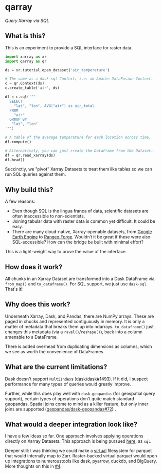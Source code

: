 # qarray

_Query Xarray via SQL_

## What is this?

This is an experiment to provide a SQL interface for raster data.

```python
import xarray as xr
import qarray as qr

ds = xr.tutorial.open_dataset('air_temperature')

# The same as a dask-sql Context; i.e. an Apache DataFusion Context.
c = qr.Context(ds)
c.create_table('air', ds)

df = c.sql('''
  SELECT
    "lat", "lon", AVG("air") as air_total
  FROM 
    "air" 
  GROUP BY
   "lat", "lon"
''')

# A table of the average temperature for each location across time.
df.compute()

# Alternatively, you can just create the DataFrame from the Dataset:
df = qr.read_xarray(ds)
df.head()
```

Succinctly, we "pivot" Xarray Datasets to treat them like
tables so we can run SQL queries against them.

## Why build this?

A few reasons:

* Even though SQL is the lingua franca of data, scientific datasets are often
  inaccessible to non-scientists.
* Joining tabular data with raster data is common yet difficult. It
  could be easy.
* There are many cloud-native, Xarray-openable datasets, 
  from [Google Earth Engine](https://github.com/google/Xee)
  to [Pangeo Forge](https://pangeo-forge.org/). Wouldn’t it be great if these
  were also SQL-accessible? How can the bridge be built with minimal effort? 

This is a light-weight way to prove the value of the interface.

## How does it work?

All chunks in an Xarray Dataset are transformed into a Dask DataFrame via
`from_map()` and `to_dataframe()`. For SQL support, we just use `dask-sql`.
That's it!

## Why does this work?

Underneath Xarray, Dask, and Pandas, there are NumPy arrays. These are
paged in chucks and represented contiguously in memory. It is only a 
matter of metadata that breaks them up into ndarrays. `to_dataframe()`
just changes this metadata (via a `ravel()`/`reshape()`), back into a
column amenable to a DataFrame. 

There is added overhead from duplicating dimensions as columns, which
we see as worth the convenience of DataFrames. 

## What are the current limitations?

Dask doesn't support
`MultiIndex`s ([dask/dask#1493](https://github.com/dask/dask/issues/1493)). If
it did, I suspect performance for many types of queries would greatly improve.

Further, while this does play well with `dask-geopandas` (for geospatial query
support), certain types of operations don't quite match standard geopandas.
Spatial joins come to mind as a killer feature, but only inner joins are
supported ([geopandas/dask-geopandas#72](https://github.com/geopandas/dask-geopandas/issues/72))
.

## What would a deeper integration look like?

I have a few ideas so far. One approach involves applying operations directly on
Xarray Datasets. This approach is being pursued 
[here](https://github.com/google/weather-tools/tree/main/xql), as `xql`.

Deeper still: I was thinking we could make a [virtual](https://fsspec.github.io/kerchunk/)
filesystem for parquet that would internally map to Zarr. Raster-backed virtual
parquet would open up integrations to numeroustools like dask, pyarrow, duckdb,
and BigQuery. More thoughts on this in [#4](https://github.com/alxmrs/qarray/issues/4).
